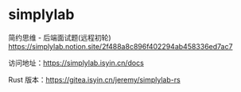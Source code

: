 # simplylab

简约思维 - 后端面试题(远程初轮)
https://simplylab.notion.site/2f488a8c896f402294ab458336ed7ac7

访问地址：https://simplylab.isyin.cn/docs

Rust 版本：https://gitea.isyin.cn/jeremy/simplylab-rs